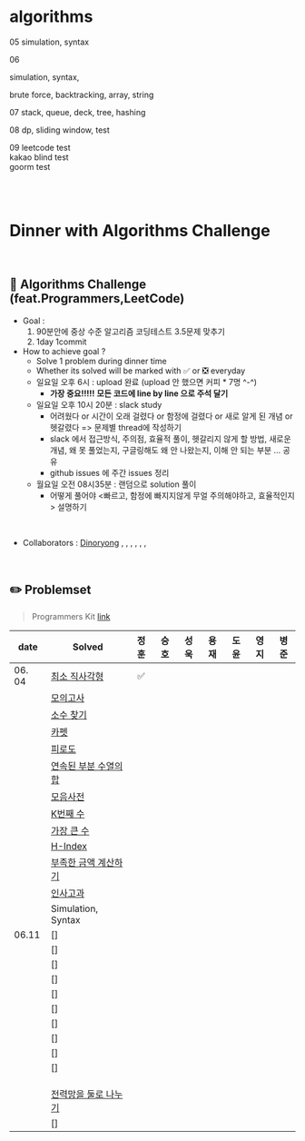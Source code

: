 # algorithms

05
simulation, syntax

06

simulation, syntax, 

brute force, backtracking, array, string

07
stack, queue, deck, tree, hashing

08
dp, sliding window, test

09
leetcode test
<br>
kakao blind test
<br>
goorm test
<br>

<br>
<br>

# Dinner with Algorithms Challenge

<br>

## :notebook_with_decorative_cover: Algorithms Challenge (feat.Programmers,LeetCode)

- Goal :
  1. 90분안에 중상 수준 알고리즘 코딩테스트 3.5문제 맞추기
  2. 1day 1commit
- How to achieve goal ?
  - Solve 1 problem during dinner time
  - Whether its solved will be marked with :white_check_mark: or :negative_squared_cross_mark: everyday
  - 일요일 오후 6시 : upload 완료 (upload 안 했으면 커피 * 7명 ^-^)
    - **가장 중요!!!!!**   **모든 코드에 line by line 으로 주석 달기**
  - 일요일 오후 10시 20분 : slack study
    - 어려웠다 or 시간이 오래 걸렸다 or 함정에 걸렸다 or 새로 알게 된 개념 or 헷갈렸다 => 문제별 thread에 작성하기
    - slack 에서 접근방식, 주의점, 효율적 풀이, 헷갈리지 않게 할 방법, 새로운 개념, 왜 못 풀었는지, 구글링해도 왜 안 나왔는지, 이해 안 되는 부분 ... 공유
    - github issues 에 주간 issues 정리
  - 월요일 오전 08시35분 : 랜덤으로 solution 풀이
    - 어떻게 풀어야 <빠르고, 함정에 빠지지않게 무얼 주의해야하고, 효율적인지> 설명하기

<br>

- Collaborators : [Dinoryong]() , []() , [](), [](), [](), [](), []()

<br>

## :pencil2: Problemset

> Programmers Kit [link](https://school.programmers.co.kr/learn/challenges?order=recent&statuses=solved&page=1&languages=oracle)

| date   | Solved                                                       | 정훈 | 승호 | 성욱 | 용재 | 도윤 | 영지 | 병준 |
| ------ | ------------------------------------------------------------ | :--: | :--: | :--: | :--: | :--: | :--: | :--: |
| 06. 04 | [최소 직사각형](https://school.programmers.co.kr/learn/courses/30/lessons/86491) |  ✅   |      |      |      |      |      |      |
|        | [모의고사](https://school.programmers.co.kr/learn/courses/30/lessons/42840) |      |      |      |      |      |      |      |
|        | [소수 찾기](https://school.programmers.co.kr/learn/courses/30/lessons/42839) |      |      |      |      |      |      |      |
|        | [카펫](https://school.programmers.co.kr/learn/courses/30/lessons/42842) |      |      |      |      |      |      |      |
|        | [피로도](https://school.programmers.co.kr/learn/courses/30/lessons/87946) |      |      |      |      |      |      |      |
|        | [연속된 부분 수열의 합](https://school.programmers.co.kr/learn/courses/30/lessons/178870) |      |      |      |      |      |      |      |
|        | [모음사전](https://school.programmers.co.kr/learn/courses/30/lessons/84512) |      |      |      |      |      |      |      |
|        | [K번째 수](https://school.programmers.co.kr/learn/courses/30/lessons/42748) |      |      |      |      |      |      |      |
|        | [가장 큰 수](https://school.programmers.co.kr/learn/courses/30/lessons/42746) |      |      |      |      |      |      |      |
|        | [H-Index](https://school.programmers.co.kr/learn/courses/30/lessons/42747) |      |      |      |      |      |      |      |
|        | [부족한 금액 계산하기](https://school.programmers.co.kr/learn/courses/30/lessons/82612) |      |      |      |      |      |      |      |
|        | [인사고과](https://school.programmers.co.kr/learn/courses/30/lessons/152995) |      |      |      |      |      |      |      |
|        | Simulation, Syntax                                           |      |      |      |      |      |      |      |
| 06.11  | []                                                           |      |      |      |      |      |      |      |
|        | []                                                           |      |      |      |      |      |      |      |
|        | []                                                           |      |      |      |      |      |      |      |
|        | []                                                           |      |      |      |      |      |      |      |
|        | []                                                           |      |      |      |      |      |      |      |
|        | []                                                           |      |      |      |      |      |      |      |
|        | []                                                           |      |      |      |      |      |      |      |
|        | []                                                           |      |      |      |      |      |      |      |
|        | []                                                           |      |      |      |      |      |      |      |
|        | []                                                           |      |      |      |      |      |      |      |
|        |                                                              |      |      |      |      |      |      |      |
|        |                                                              |      |      |      |      |      |      |      |
|        |                                                              |      |      |      |      |      |      |      |
|        | [전력망을 둘로 나누기](https://school.programmers.co.kr/learn/courses/30/lessons/86971) |      |      |      |      |      |      |      |
|        | []                                                           |      |      |      |      |      |      |      |











